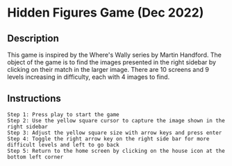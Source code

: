 # Hidden Figures Game (Dec 2022)

## Description
This game is inspired by the Where's Wally series by Martin Handford. The object of the game is to find the images presented in the right sidebar by clicking on their match in the larger image. There are 10 screens and 9 levels increasing in difficulty, each with 4 images to find. 
             
## Instructions
    Step 1: Press play to start the game
    Step 2: Use the yellow square cursor to capture the image shown in the right sidebar
    Step 3: Adjust the yellow square size with arrow keys and press enter
    Step 4: Toggle the right arrow key on the right side bar for more difficult levels and left to go back
    Step 5: Return to the home screen by clicking on the house icon at the bottom left corner
